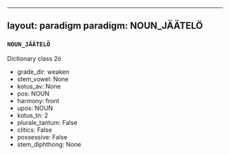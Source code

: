
---
layout: paradigm
paradigm: NOUN_JÄÄTELÖ
---
### ` NOUN_JÄÄTELÖ `

Dictionary class 2ö
* grade_dir: weaken
* stem_vowel: None
* kotus_av: None
* pos: NOUN
* harmony: front
* upos: NOUN
* kotus_tn: 2
* plurale_tantum: False
* clitics: False
* possessive: False
* stem_diphthong: None
